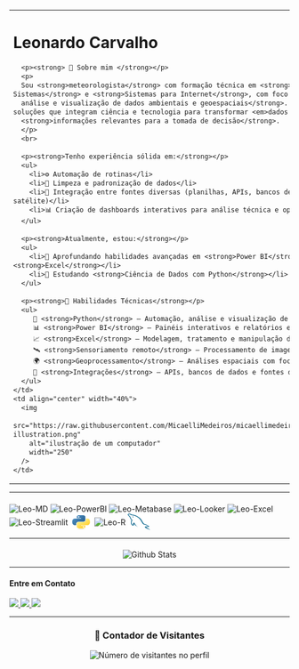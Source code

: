 <!-- Imagem e texto lado a lado -->
<table>
  <tr>
    <td valign="top" width="60%">
      <h1>Leonardo Carvalho</h1>

      <p><strong> 👋 Sobre mim </strong></p>
      <p>  
      Sou <strong>meteorologista</strong> com formação técnica em <strong>Desenvolvimento de Sistemas</strong> e <strong>Sistemas para Internet</strong>, com foco em <strong>tratamento,
      análise e visualização de dados ambientais e geoespaciais</strong>. Trabalho na construção de soluções que integram ciência e tecnologia para transformar <em>dados brutos</em> em 
      <strong>informações relevantes para a tomada de decisão</strong>.
      </p>
      <br>
      
      <p><strong>Tenho experiência sólida em:</strong></p>
      <ul>
        <li>⚙️ Automação de rotinas</li>
        <li>🧹 Limpeza e padronização de dados</li>
        <li>🔗 Integração entre fontes diversas (planilhas, APIs, bancos de dados, imagens de satélite)</li>
        <li>📊 Criação de dashboards interativos para análise técnica e operacional</li>
      </ul>
      
      <p><strong>Atualmente, estou:</strong></p>
      <ul>
        <li>🚀 Aprofundando habilidades avançadas em <strong>Power BI</strong> e <strong>Excel</strong></li>
        <li>🧠 Estudando <strong>Ciência de Dados com Python</strong></li>
      </ul>
      
      <p><strong>🧠 Habilidades Técnicas</strong></p>
      <ul>
         🐍 <strong>Python</strong> – Automação, análise e visualização de dados <br>
         📊 <strong>Power BI</strong> – Painéis interativos e relatórios estratégicos <br>
         📈 <strong>Excel</strong> – Modelagem, tratamento e manipulação de grandes volumes <br>
         🛰️ <strong>Sensoriamento remoto</strong> – Processamento de imagens orbitais <br>
         🌍 <strong>Geoprocessamento</strong> – Análises espaciais com foco em meio ambiente <br>
         🔌 <strong>Integrações</strong> – APIs, bancos de dados e fontes diversas <br>
      </ul>
    </td>
    <td align="center" width="40%">
      <img 
        src="https://raw.githubusercontent.com/MicaelliMedeiros/micaellimedeiros/master/image/computer-illustration.png" 
        alt="ilustração de um computador" 
        width="250"
      />
    </td>
  </tr>
</table>

---

####  
<div style="display: inline_block">
  <img align="center" alt="Leo-MD" height="30" width="40" src="https://cdn.jsdelivr.net/gh/devicons/devicon/icons/markdown/markdown-original.svg">
  <img align="center" alt="Leo-PowerBI" height="30" width="40" src="https://cdn.worldvectorlogo.com/logos/power-bi-1.svg">
  <img align="center" alt="Leo-Metabase" height="30" width="40" src="https://logo.svgcdn.com/l/metabase.svg">
  <img align="center" alt="Leo-Looker" height="30" width="40" src="https://cdn.worldvectorlogo.com/logos/looker.svg">
  <img align="center" alt="Leo-Excel" height="30" width="40" src="https://cdn.worldvectorlogo.com/logos/microsoft-excel-2013.svg">
  <img align="center" alt="Leo-Streamlit" height="30" width="40" src="https://streamlit.io/images/brand/streamlit-logo-secondary-colormark-darktext.svg">
  <img align="center" alt="Leo-Python" height="30" width="40" src="https://raw.githubusercontent.com/devicons/devicon/master/icons/python/python-original.svg">
  <img align="center" alt="Leo-R" height="30" width="40" src="https://cdn.jsdelivr.net/gh/devicons/devicon/icons/rstudio/rstudio-original.svg">
  <img align="center" alt="Leo-MySQL" height="30" width="40" src="https://raw.githubusercontent.com/devicons/devicon/master/icons/mysql/mysql-original.svg">
  </div>


---

#### 

<div align="center">
  <img src="https://github-readme-stats.vercel.app/api/top-langs/?username=l3omc&theme=dark&hide_border=false&include_all_commits=true&count_private=true&layout=compact" alt="Github Stats" />
  </div>

<!--
<div align = "left">
<a href="https://github.com/l3omc" title="Perfil">
  <img height="180em" src="https://github-readme-stats.vercel.app/api?username=l3omc&theme=dracula&show_icons=true" />
</a>
</div>  -->



---

####  Entre em Contato
<a href="https://instagram.com/leeo.carvalho" target="_blank">
    <img src="https://img.shields.io/badge/-Instagram-%23E4405F?style=for-the-badge&logo=instagram&logoColor=white" target="_blank">
  </a>
  <a href="mailto:leocarva95@gmail.com">
    <img src="https://img.shields.io/badge/-Gmail-%23333?style=for-the-badge&logo=gmail&logoColor=white" target="_blank">
  </a>
  <a href="https://www.linkedin.com/in/l3omc/" target="_blank">
    <img src="https://img.shields.io/badge/-LinkedIn-%230077B5?style=for-the-badge&logo=linkedin&logoColor=white" target="_blank">
  </a>
</div>

---

<div align="center">
  <h3><b>📍 Contador de Visitantes</b></h3>
  <img src="https://profile-counter.glitch.me/l3omc/count.svg" alt="Número de visitantes no perfil" />
</div>

